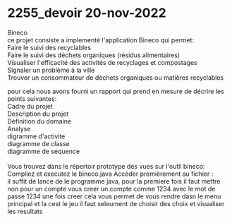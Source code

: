 # 2255_devoir 20-nov-2022 <br />
Bineco<br />
ce projet consiste a implementé l'application Bineco qui permet:<br />
  Faire le suivi des recyclables<br />
  Faire le suivi des déchets organiques (résidus alimentaires)<br />
  Visualiser l'efficacité des activités de recyclages et compostages<br />
  Signaler un problème à la ville<br />
  Trouver un consommateur de déchets organiques ou matières recyclables<br />

pour cela nous avons fourni un rapport qui prend en mesure de décrire les points suivantes:<br />
  Cadre du projet<br />
  Description du projet<br />
  Définition du domaine<br />
  Analyse<br />
  digramme d'activite<br />
    diagramme de classe<br />
     diagramme de sequence<br />
<br />
Vous trouvez dans le répertoir prototype des vues sur l'outil bineco:<br />
Compliez et executez le bineco.java
Accéder premièrement au fichier : <br />
 il suffit de lance de le programme java, pour la premiere fois il faut mettre non pour un compte vous creer un compte comme 1234 avec le mot de passe 1234 
 une fois creer cela vous permet de vous rendre dasn le menu principal et la cest le jeu il faut seleument de choisir des choix et visualiser les resultats

